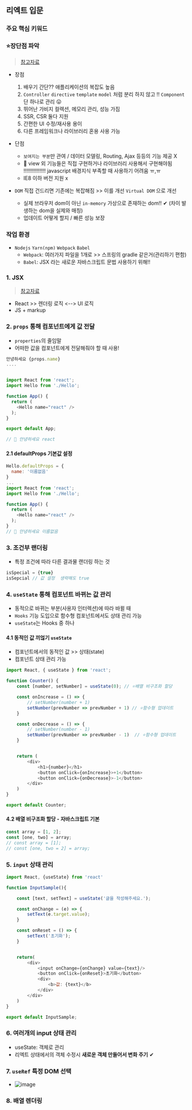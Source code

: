 ## 리엑트 입문 
### 주요 핵심 키워드

### ⭐장단점 파악
> [참고자료](https://velog.io/@dbfudgudals/%EB%A6%AC%EC%95%A1%ED%8A%B8%EC%9D%98-%EC%9E%A5%EC%A0%90%EA%B3%BC-%EB%8B%A8%EC%A0%90)
- 장점
  1. 배우기 간단?? 애플리케이션의 복잡도 높음
  2. `Controller` `directive` `template` `model` 처럼 분리 하지 않고 !! `Component` 단 하나로 관리 😛
  3. 뛰어난 가비지 컬렉션, 메모리 관리, 성능 가짐
  4. SSR, CSR 둘다 지원
  5. 간편한 UI 수정/재사용 용이
  6. 다른 프레임워크나 라이브러리 혼용 사용 가능 
- 단점
  - `보여지는 부분`만 관여 / 데이터 모델링, Routing, Ajax 등등의 기능 제공 X
  - 📌 view 외 기능들은 직접 구현하거나 라이브러리 사용해서 구현해야됨 !!!!!!!!!!!!!!! javascript 배경지식 부족할 때 사용하기 어려움 ㅠ,ㅠ
  - IE8 이하 버전 지원 x

- `DOM` 직접 건드리면 기존에는 복잡해짐 >> 이를 개선 `Virtual DOM` 으로 개선
  - 실제 브라우저 dom이 아닌 `in-memory` 가상으로 존재하는 dom!! ✔ (차이 발생하는 dom을 실제와 매칭)
  - 업데이트 어떻게 할지 / 빠른 성능 보장
### 작업 환경 
- `Nodejs` `Yarn(npm)` `Webpack` `Babel`
  - `Webpack`: 여러가지 파일을 1개로 >> 스프링의 gradle 같은거(관리하기 편함)
  - `Babel`: JSX 라는 새로운 자바스크립트 문법 사용하기 위해!!

### 1. JSX
> [참고자료](https://ko.reactjs.org/docs/introducing-jsx.html)

- React >> 렌더링 로직 <--> UI 로직
- JS + markup

### 2. `props` 통해 컴포넌트에게 값 전달
- `properties`의 줄임말
- 어떠한 값을 컴포넌트에게 전달해줘야 할 때 사용!

```javascript
안녕하세요 {props.name}
....


import React from 'react';
import Hello from './Hello';

function App() {
  return (
    <Hello name="react" />
  );
}

export default App;

// 📌 안녕하세요 react
```
#### 2.1 defaultProps 기본값 설정
```javascript
Hello.defaultProps = {
  name: '이름없음'
}
...
import React from 'react';
import Hello from './Hello';

function App() {
  return (
    <Hello name="react" />
  );
}
// 📌 안녕하세요 이름없음
```

### 3. 조건부 랜더링
- 특정 조건에 따라 다른 결과물 랜더링 하는 것

```javascript
isSpecial = {true}
isSepcial // 값 설정  생략해도 true
```

### 4. `useState` 통해 컴포넌트 바뀌는 값 관리
- 동적으로 바뀌는 부분(사용자 인터렉션)에 따라 바뀔 때
- `Hooks` 기능 도입으로 함수형 컴포넌트에서도 상태 관리 가능
- `useState`는 Hooks 중 하나
#### 4.1 동적인 값 끼얺기 `useState`
- 컴포넌트에서의 동적인 값 >> 상태(state)
- 컴포넌트 상태 관리 가능

```javascript
import React, { useState } from 'react';

function Counter() {
    const [number, setNumber] = useState(0); // ⭐배열 비구조화 할당

    const onIncrease = () => {
        // setNumber(number + 1)
        setNumber(prevNumber => prevNumber + 1) // ⭐함수형 업데이트
    }

    const onDecrease = () => {
        // setNumber(number - 1)
        setNumber(prevNumber => prevNumber - 1)  // ⭐함수형 업데이트
    }


    return (
        <div>
            <h1>{number}</h1>
            <button onClick={onIncrease}>+1</button>
            <button onClick={onDecrease}>-1</button>
        </div>
    )
}

export default Counter;
```
#### 4.2 배열 비구조화 할당 - 자바스크립트 기본
```javascript
const array = [1, 2];
const [one, two] = array;
// const array = [1];
// const [one, two = 2] = array;
```

### 5. `input` 상태 관리
```javascript
import React, {useState} from 'react'

function InputSample(){

    const [text, setText] = useState('글을 작성해주세요.');

    const onChange = (e) => {
        setText(e.target.value);
    }

    const onReset = () => {
        setText('초기화');
    }


    return(
        <div>
            <input onChange={onChange} value={text}/>
            <button onClick={onReset}>초기화</button>
            <div>
                <b>값: {text}</b>
            </div>
        </div>
    )
}

export default InputSample;
```

### 6. 여러개의 input 상태 관리
- useState: 객체로 관리
- 리엑트 상태에서의 객체 수정시 **새로운 객체 만들어서 변화 주기** ✔

### 7. `useRef` 특정 DOM 선택
- ![image](https://user-images.githubusercontent.com/61215550/180366666-83eaf578-4867-454c-8845-79f83656e1ff.png)

### 8. 배열 렌더링

